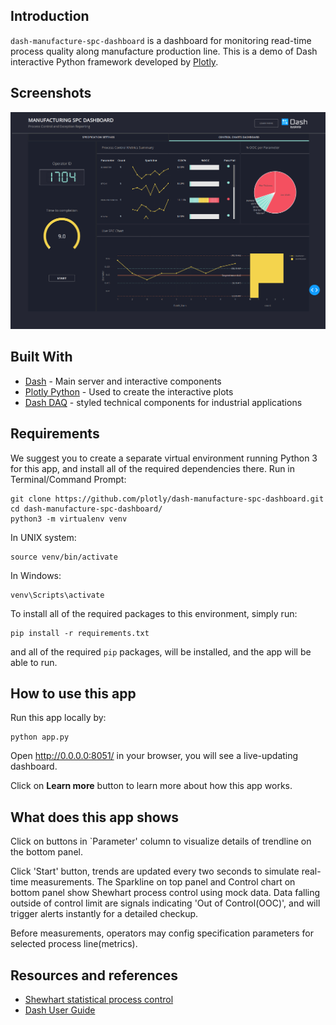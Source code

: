 
## Introduction
`dash-manufacture-spc-dashboard` is a dashboard for monitoring read-time process quality along manufacture production line. 
This is a demo of Dash interactive Python framework developed by [Plotly](https//plot.ly/).

## Screenshots
![initial](img/Screenshot.png)


## Built With
* [Dash](https://dash.plot.ly/) - Main server and interactive components 
* [Plotly Python](https://plot.ly/python/) - Used to create the interactive plots
* [Dash DAQ](dashdaq.io) - styled technical components for industrial applications

## Requirements
We suggest you to create a separate virtual environment running Python 3 for this app, and install all of the required dependencies there. Run in Terminal/Command Prompt:

```
git clone https://github.com/plotly/dash-manufacture-spc-dashboard.git
cd dash-manufacture-spc-dashboard/
python3 -m virtualenv venv
```
In UNIX system: 

```
source venv/bin/activate
```
In Windows: 

```
venv\Scripts\activate
```

To install all of the required packages to this environment, simply run:

```
pip install -r requirements.txt
```

and all of the required `pip` packages, will be installed, and the app will be able to run.


## How to use this app

Run this app locally by:
```
python app.py
```
Open http://0.0.0.0:8051/ in your browser, you will see a live-updating dashboard.

Click on **Learn more** button to learn more about how this app works.

## What does this app shows

Click on buttons in `Parameter' column to visualize details of trendline on the bottom panel.

Click 'Start' button, trends are updated every two seconds to simulate real-time measurements. The Sparkline on top panel and Control chart on bottom panel show Shewhart process control using mock data. Data falling outside of control limit are signals indicating 'Out of Control(OOC)', and will 
trigger alerts instantly for a detailed checkup. 

Before measurements, operators may config specification parameters for selected process line(metrics).

## Resources and references
* [Shewhart statistical process control](https://en.wikipedia.org/wiki/Shewhart_individuals_control_chart)
* [Dash User Guide](https://dash.plot.ly/)

